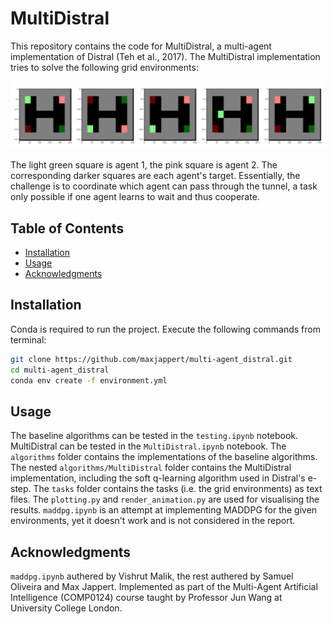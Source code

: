 # MultiDistral

This repository contains the code for MultiDistral, a multi-agent implementation of Distral (Teh et al., 2017).
The MultiDistral implementation tries to solve the following grid environments:

![envs.png](envs.png)

The light green square is agent 1, the pink square is agent 2. The corresponding darker squares are each agent's target.
Essentially, the challenge is to coordinate which agent can pass through the tunnel, a task only possible if one agent
learns to wait and thus cooperate.

## Table of Contents

- [Installation](#installation)
- [Usage](#usage)
- [Acknowledgments](#acknowledgments)

## Installation

Conda is required to run the project. Execute the following commands from terminal:

```bash
git clone https://github.com/maxjappert/multi-agent_distral.git
cd multi-agent_distral
conda env create -f environment.yml
```

## Usage

The baseline algorithms can be tested in the `testing.ipynb` notebook. MultiDistral can be tested in the `MultiDistral.ipynb` notebook.
The `algorithms` folder contains the implementations of the baseline algorithms. The nested `algorithms/MultiDistral` folder contains
the MultiDistral implementation, including the soft q-learning algorithm used in Distral's e-step. The `tasks` folder contains the tasks
(i.e. the grid environments) as text files. The `plotting.py` and `render_animation.py` are used for visualising the results.
`maddpg.ipynb` is an attempt at implementing MADDPG for the given environments, yet it doesn't work and is not considered
in the report.

## Acknowledgments

`maddpg.ipynb` authered by Vishrut Malik, the rest authered by Samuel Oliveira and Max Jappert. Implemented as
part of the Multi-Agent Artificial Intelligence (COMP0124) course taught by Professor Jun Wang at University College London.
